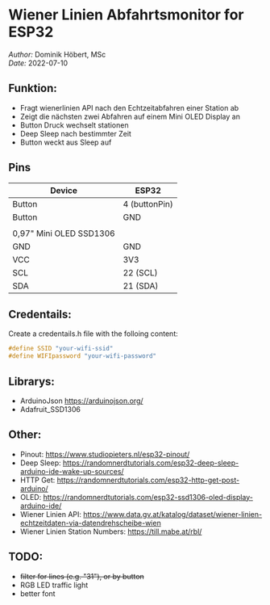 # Wiener Linien Abfahrtsmonitor for ESP32

*Author:* Dominik Höbert, MSc  
*Date:* 2022-07-10

## Funktion:

  - Fragt wienerlinien API nach den Echtzeitabfahren einer Station ab
  - Zeigt die nächsten zwei Abfahren auf einem Mini OLED Display an
  - Button Druck wechselt stationen
  - Deep Sleep nach bestimmter Zeit
  - Button weckt aus Sleep auf


## Pins

|  Device |  ESP32 |
|---|---|
|Button   |4 (buttonPin)   |
|Button   |GND   |
|   |   |
|0,97" Mini OLED SSD1306|
|GND   |GND   |
|VCC   |3V3   |
|SCL   |22 (SCL)   |
|SDA   |21 (SDA)  |

## Credentails:

Create a credentails.h file with the folloing content:

```cpp
#define SSID "your-wifi-ssid"
#define WIFIpassword "your-wifi-password"
```

## Librarys:

  - ArduinoJson https://arduinojson.org/
  - Adafruit_SSD1306

## Other:

  - Pinout: https://www.studiopieters.nl/esp32-pinout/
  - Deep Sleep: https://randomnerdtutorials.com/esp32-deep-sleep-arduino-ide-wake-up-sources/
  - HTTP Get: https://randomnerdtutorials.com/esp32-http-get-post-arduino/
  - OLED: https://randomnerdtutorials.com/esp32-ssd1306-oled-display-arduino-ide/
  - Wiener Linien API: https://www.data.gv.at/katalog/dataset/wiener-linien-echtzeitdaten-via-datendrehscheibe-wien
  - Wiener Linien Station Numbers: https://till.mabe.at/rbl/

## TODO:

 - ~~filter for lines (e.g. "31"), or by button~~
 - RGB LED traffic light
 - better font

 

